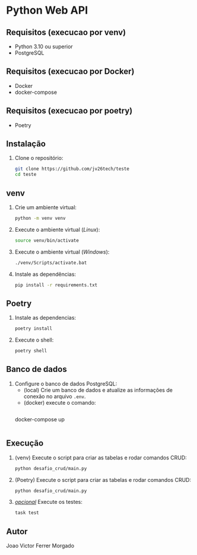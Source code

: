 # Python Web API

## Requisitos (execucao por venv)
- Python 3.10 ou superior
- PostgreSQL

## Requisitos (execucao por Docker)
- Docker
- docker-compose

## Requisitos (execucao por poetry)
- Poetry

## Instalação

1. Clone o repositório:
    ```bash
    git clone https://github.com/jv26tech/teste
    cd teste
    ```

## venv

1. Crie um ambiente virtual:
    ```bash
    python -m venv venv
    ```

2. Execute o ambiente virtual (*Linux*):
    ```bash
    source venv/bin/activate
    ```

3. Execute o ambiente virtual (*Windows*):
     ```bash
    ./venv/Scripts/activate.bat
    ```

4. Instale as dependências:
    ```bash
    pip install -r requirements.txt
    ```

## Poetry

1. Instale as dependencias:
    ```bash
    poetry install
    ```

2. Execute o shell:
    ```bash
    poetry shell
    ```

## Banco de dados
1. Configure o banco de dados PostgreSQL:
    - (local) Crie um banco de dados e atualize as informações de conexão no arquivo `.env`.
    - (docker) execute o comando:
        ```bash
    docker-compose up
    ```

## Execução

1. (venv) Execute o script para criar as tabelas e rodar comandos CRUD:
    ```bash
    python desafio_crud/main.py
    ```

1. (Poetry) Execute o script para criar as tabelas e rodar comandos CRUD:
    ```bash
    python desafio_crud/main.py
    ```

2. [*opcional*](Poetry) Execute os testes:
    ```bash
    task test
    ```

## Autor
Joao Victor Ferrer Morgado